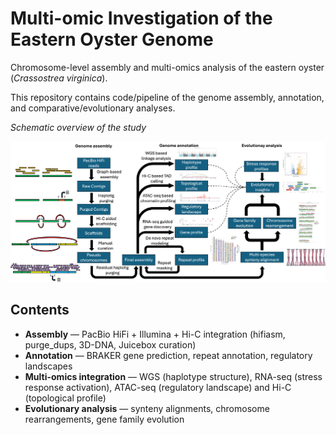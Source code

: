 # Multi-omic Investigation of the Eastern Oyster Genome


Chromosome-level assembly and multi-omics analysis of the eastern oyster (*Crassostrea virginica*).

This repository contains code/pipeline of the genome assembly, annotation, and comparative/evolutionary analyses.


*Schematic overview of the study*

![Assembly workflow schematic](docs/figures/Schematic.png)


## Contents
- **Assembly** — PacBio HiFi + Illumina + Hi-C integration (hifiasm, purge_dups, 3D-DNA, Juicebox curation)
- **Annotation** — BRAKER gene prediction, repeat annotation, regulatory landscapes
- **Multi-omics integration** — WGS (haplotype structure), RNA-seq (stress response activation), ATAC-seq (regulatory landscape) and Hi-C (topological profile)
- **Evolutionary analysis** — synteny alignments, chromosome rearrangements, gene family evolution